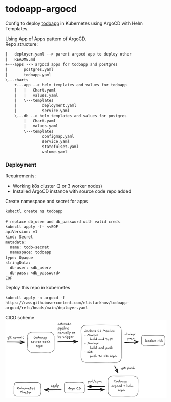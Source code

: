 # todoapp-argocd

Config to deploy [todoapp](https://github.com/elistarkhov/todoapp) in Kubernetes using ArgoCD with Helm Templates.

Using App of Apps pattern of ArgoCD.\
Repo structure:

```
|   deployer.yaml --> parent argocd app to deploy other
|   README.md
+---apps --> argocd apps for todoapp and postgres
|       postgres.yaml
|       todoapp.yaml 
\---charts
    +---app --> helm templates and values for todoapp
    |   |   Chart.yaml
    |   |   values.yaml
    |   \---templates
    |           deployment.yaml
    |           service.yaml
    \---db --> helm templates and values for postgres
        |   Chart.yaml
        |   values.yaml
        \---templates
                configmap.yaml
                service.yaml
                statefulset.yaml
                volume.yaml

```

### Deployment
Requirements:

- Working k8s cluster (2 or 3 worker nodes)
- Installed ArgoCD instance with source code repo added

Create namespace and secret for apps
```
kubectl create ns todoapp

# replace db_user and db_password with valid creds
kubectl apply -f- <<EOF
apiVersion: v1
kind: Secret
metadata:
  name: todo-secret
  namespace: todoapp
type: Opaque
stringData:
  db-user: <db_user>
  db-pass: <db_password>
EOF
```

Deploy this repo in kubernetes
```
kubectl apply -n argocd -f https://raw.githubusercontent.com/elistarkhov/todoapp-argocd/refs/heads/main/deployer.yaml

```

CICD scheme
![CICD_scheme](CICD_scheme.png)